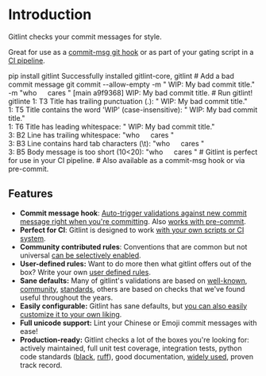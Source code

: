 # Introduction
Gitlint checks your commit messages for style. 

Great for use as a [commit-msg git hook](home/commit_hooks.md) or as part of your gating script in
a [CI pipeline](home/ci.md).

<!-- <script type="text/javascript" src="https://asciinema.org/a/30477.js" id="asciicast-30477" async></script>  -->

<div class="termynal" data-termynal data-ty-typeDelay="25" data-ty-startDelay="600"  data-ty-lineDelay="500">
    <span data-ty="input">pip install gitlint</span>
    <span data-ty="progress"></span>
    <span data-ty>Successfully installed gitlint-core, gitlint</span>
    <span data-ty></span>
    <span data-ty="comment"># Add a bad commit message</span>
    <span data-ty="input">git commit --allow-empty  -m " WIP: My bad commit title." -m "who &emsp; cares "</span>
    <span>[main a9f9368]  WIP: My bad commit title.</span>
    <span data-ty></span>
    <span data-ty="comment"># Run gitlint!</span>
    <span data-ty="input">gitlint</span>e
    <span data-ty>1: T3 Title has trailing punctuation (.): " WIP: My bad commit title."<br />
                  1: T5 Title contains the word 'WIP' (case-insensitive): " WIP: My bad commit title."<br />
                  1: T6 Title has leading whitespace: " WIP: My bad commit title."<br />
                  3: B2 Line has trailing whitespace: "who &emsp; cares "<br />
                  3: B3 Line contains hard tab characters (\t): "who &emsp; cares "<br />
                  3: B5 Body message is too short (10&lt;20): "who &emsp; cares "
    </span>
    <span data-ty data-ty-delay="2000"></span>
    <span data-ty="comment"># Gitlint is perfect for use in your CI pipeline.</span>
    <span data-ty="comment"># Also available as a commit-msg hook or via pre-commit.</span>
</div>

## Features

 - **Commit message hook**: [Auto-trigger validations against new commit message right when you're committing](home/commit_hooks.md). Also [works with pre-commit](home/commit_hooks.md#pre-commit).
 - **Perfect for CI**: Gitlint is designed to work [with your own scripts or CI system](home/ci.md).
 - **Community contributed rules**: Conventions that are common but not universal [can be selectively enabled](rules/contrib_rules.md).
 - **User-defined rules:** Want to do more then what gitlint offers out of the box? Write your own [user defined rules](rules/user_defined_rules/getting_started.md).
 - **Sane defaults:** Many of gitlint's validations are based on
[well-known](http://tbaggery.com/2008/04/19/a-note-about-git-commit-messages.html),
[community](https://addamhardy.com/2013-06-05-good-commit-messages-and-enforcing-them-with-git-hooks),
[standards](http://chris.beams.io/posts/git-commit/), others are based on checks that we've found
useful throughout the years.
 - **Easily configurable:** Gitlint has sane defaults, but [you can also easily customize it to your own liking](configuration/index.md).
 - **Full unicode support:** Lint your Chinese or Emoji commit messages with ease!
 - **Production-ready:** Gitlint checks a lot of the boxes you're looking for: actively maintained, full unit test coverage, integration tests,
   python code standards ([black](https://github.com/psf/black), [ruff](https://github.com/charliermarsh/ruff)),
   good documentation, [widely used](https://github.com/jorisroovers/gitlint/network/dependents), proven track record.
